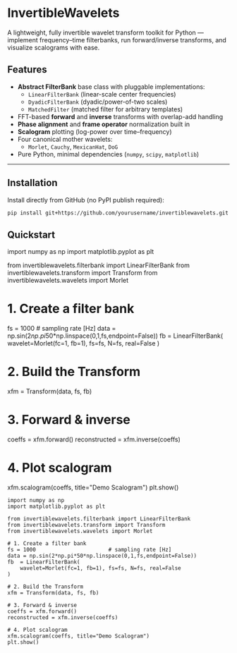 # InvertibleWavelets
 
A lightweight, fully invertible wavelet transform toolkit for Python — implement frequency–time filterbanks, run forward/inverse transforms, and visualize scalograms with ease.


## Features

- **Abstract FilterBank** base class with pluggable implementations:
  - `LinearFilterBank` (linear-scale center frequencies)
  - `DyadicFilterBank` (dyadic/power-of-two scales)
  - `MatchedFilter` (matched filter for arbitrary templates)
- FFT-based **forward** and **inverse** transforms with overlap-add handling
- **Phase alignment** and **frame operator** normalization built in
- **Scalogram** plotting (log-power over time–frequency)
- Four canonical mother wavelets:
  - `Morlet`, `Cauchy`, `MexicanHat`, `DoG`
- Pure Python, minimal dependencies (`numpy`, `scipy`, `matplotlib`)

---

## Installation

Install directly from GitHub (no PyPI publish required):

```bash
pip install git+https://github.com/yourusername/invertiblewavelets.git
```
## Quickstart

import numpy as np
import matplotlib.pyplot as plt

from invertiblewavelets.filterbank import LinearFilterBank
from invertiblewavelets.transform import Transform
from invertiblewavelets.wavelets import Morlet

# 1. Create a filter bank
fs = 1000                       # sampling rate [Hz]
data = np.sin(2*np.pi*50*np.linspace(0,1,fs,endpoint=False))
fb  = LinearFilterBank(
    wavelet=Morlet(fc=1, fb=1), fs=fs, N=fs, real=False
)

# 2. Build the Transform
xfm = Transform(data, fs, fb)

# 3. Forward & inverse
coeffs = xfm.forward()
reconstructed = xfm.inverse(coeffs)

# 4. Plot scalogram
xfm.scalogram(coeffs, title="Demo Scalogram")
plt.show()



```
import numpy as np
import matplotlib.pyplot as plt

from invertiblewavelets.filterbank import LinearFilterBank
from invertiblewavelets.transform import Transform
from invertiblewavelets.wavelets import Morlet

# 1. Create a filter bank
fs = 1000                       # sampling rate [Hz]
data = np.sin(2*np.pi*50*np.linspace(0,1,fs,endpoint=False))
fb  = LinearFilterBank(
    wavelet=Morlet(fc=1, fb=1), fs=fs, N=fs, real=False
)

# 2. Build the Transform
xfm = Transform(data, fs, fb)

# 3. Forward & inverse
coeffs = xfm.forward()
reconstructed = xfm.inverse(coeffs)

# 4. Plot scalogram
xfm.scalogram(coeffs, title="Demo Scalogram")
plt.show()
```
